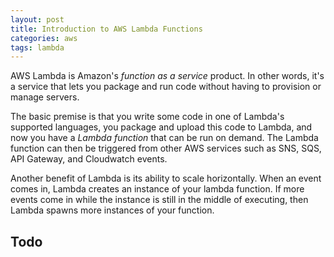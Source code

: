 ```yaml
---
layout: post
title: Introduction to AWS Lambda Functions
categories: aws
tags: lambda
---
```


AWS Lambda is Amazon's *function as a service* product. In other words, it's a service that lets you package and run code without having to provision or manage servers.

The basic premise is that you write some code in one of Lambda's supported languages, you package and upload this code to Lambda, and now you have a *Lambda function* that can be run on demand. The Lambda function can then be triggered from other AWS services such as SNS, SQS, API Gateway, and Cloudwatch events.

Another benefit of Lambda is its ability to scale horizontally. When an event comes in, Lambda creates an instance of your lambda function. If more events come in while the instance is still in the middle of executing, then Lambda spawns more instances of your function.

 <!--more-->

## Todo
